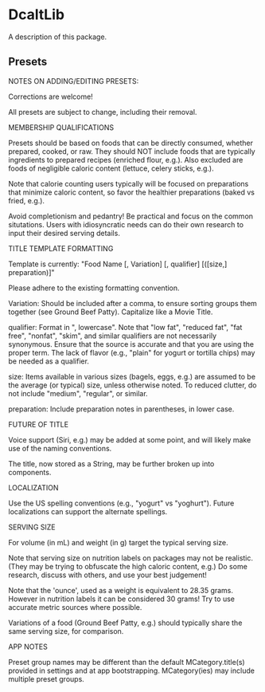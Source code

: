 # DcaltLib

A description of this package.


## Presets

NOTES ON ADDING/EDITING PRESETS:

Corrections are welcome!

All presets are subject to change, including their removal.

MEMBERSHIP QUALIFICATIONS

Presets should be based on foods that can be directly consumed, whether prepared, cooked, or raw.
They should NOT include foods that are typically ingredients to prepared recipes (enriched flour, e.g.).
Also excluded are foods of negligible caloric content (lettuce, celery sticks, e.g.).

Note that calorie counting users typically will be focused on preparations that minimize
caloric content, so favor the healthier preparations (baked vs fried, e.g.).

Avoid completionism and pedantry! Be practical and focus on the common situtations.
Users with idiosyncratic needs can do their own research to input their desired serving details.

TITLE TEMPLATE FORMATTING

Template is currently: "Food Name [, Variation] [, qualifier] [([size,] preparation)]"

Please adhere to the existing formatting convention.

Variation: Should be included after a comma, to ensure sorting groups them together (see Ground Beef Patty).
Capitalize like a Movie Title.

qualifier: Format in ", lowercase". Note that "low fat", "reduced fat", "fat free", "nonfat", "skim", and
similar qualifiers are not necessarily synonymous. Ensure that the source is accurate and that you are using
the proper term. The lack of flavor (e.g., "plain" for yogurt or tortilla chips) may be needed as a qualifier.

size: Items available in various sizes (bagels, eggs, e.g.) are assumed to be the average (or typical) size,
unless otherwise noted. To reduced clutter, do not include "medium", "regular", or similar.

preparation: Include preparation notes in parentheses, in lower case.

FUTURE OF TITLE

Voice support (Siri, e.g.) may be added at some point, and will likely make use of the naming conventions.

The title, now stored as a String, may be further broken up into components.

LOCALIZATION

Use the US spelling conventions (e.g., "yogurt" vs "yoghurt"). Future localizations can support the alternate
spellings.

SERVING SIZE

For volume (in mL) and weight (in g) target the typical serving size.

Note that serving size on nutrition labels on packages may not be realistic. (They may be trying to obfuscate
the high caloric content, e.g.)  Do some research, discuss with others, and use your best judgement!

Note that the 'ounce', used as a weight is equivalent to 28.35 grams. However in nutrition labels it can be
considered 30 grams! Try to use accurate metric sources where possible.

Variations of a food (Ground Beef Patty, e.g.) should typically share the same serving size, for comparison.

APP NOTES

Preset group names may be different than the default MCategory.title(s) provided in settings and at
app bootstrapping. MCategory(ies) may include multiple preset groups.

